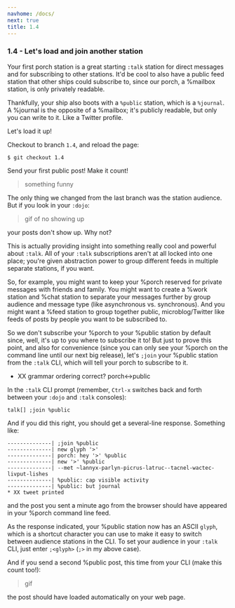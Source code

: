 ```yaml
---
navhome: /docs/
next: true
title: 1.4
---
```


### 1.4 - Let's load and join another station

Your first porch station is a great starting `:talk` station for direct messages and for subscribing to other stations. It'd be cool to also have a public feed station that other ships could subscribe to, since our porch, a %mailbox station, is only privately readable.

Thankfully, your ship also boots with a `%public` station, which is a `%journal`. A %journal is the opposite of a %mailbox; it's publicly readable, but only you can write to it. Like a Twitter profile.

Let's load it up!

Checkout to branch `1.4`, and reload the page:

```
$ git checkout 1.4
```

Send your first public post! Make it count!

> something funny

The only thing we changed from the last branch was the station audience. But if you look in your `:dojo`:

> gif of no showing up

your posts don't show up. Why not?

This is actually providing insight into something really cool and powerful about `:talk`. All of your `:talk` subscriptions aren't at all locked into one place; you're given abstraction power to group different feeds in multiple separate stations, if you want.

So, for example, you might want to keep your %porch reserved for private messages with friends and family. You might want to create a %work station and %chat station to separate your messages further by group audience and message type (like asynchronous vs. synchronous). And you might want a %feed station to group together public, microblog/Twitter like feeds of posts by people you want to be subscribed to.

So we don't subscribe your %porch to your %public station by default since, well, it's up to you where to subscribe it to! But just to prove this point, and also for convenience (since you can only see your %porch on the command line until our next big release), let's `;join` your %public station from the `:talk` CLI, which will tell your porch to subscribe to it.
* XX grammar ordering correct? porch<->public

In the `:talk` CLI prompt (remember, `Ctrl-x` switches back and forth between your `:dojo` and `:talk` consoles):

```
talk[] ;join %public
```

And if you did this right, you should get a several-line response. Something like:

```
--------------| ;join %public
--------------| new glyph '>'
--------------| porch: hey '>' %public
--------------| new '>' %public
--------------| --met ~lannyx-parlyn-picrus-latruc--tacnel-wactec-livput-lishes
--------------| %public: cap visible activity
--------------| %public: but journal
* XX tweet printed
```

and the post you sent a minute ago from the browser should have appeared in your %porch command line feed.

As the response indicated, your %public station now has an ASCII `glyph`, which is a shortcut character you can use to make it easy to switch between audience stations in the CLI. To set your audience in your `:talk` CLI, just enter `;<glyph>` (`;>` in my above case).

And if you send a second %public post, this time from your CLI (make this count too!):

> gif

the post should have loaded automatically on your web page.
